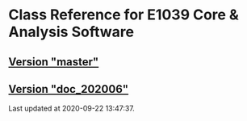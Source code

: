 # Class Reference for E1039 Core & Analysis Software
## [Version "master"](master/)
## [Version "doc_202006"](doc_202006/)
Last updated at 2020-09-22 13:47:37.
